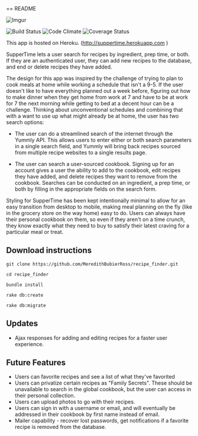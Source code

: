 == README


![Imgur](http://i.imgur.com/YQGBczz.png)

![Build Status](https://codeship.com/projects/86385b50-e668-0133-16eb-06b21bf3bd66/status?branch=master)
![Code Climate](https://codeclimate.com/github/MeredithBubierRoss/recipe_finder.png)
![Coverage Status](https://coveralls.io/repos/MeredithBubierRoss/recipe_finder/badge.png)

This app is hosted on Heroku. (http://suppertime.herokuapp.com  )

SupperTime lets a user search for recipes by ingredient, prep time, or both.
If they are an authenticated user, they can add new recipes to the database, and
end or delete recipes they have added.

The design for this app was inspired by the challenge of trying to plan to cook
meals at home while working a schedule that isn't a 9-5. If the user doesn't like to
have everything planned out a week before, figuring out how to make dinner when they
get home from work at 7 and have to be at work for 7 the next morning while getting
to bed at a decent hour can be a challenge. Thinking about unconventional schedules
and combining that with a want to use up what might already be at home, the user has two
search options:

* The user can do a streamlined search of the internet through the Yummly API. This
allows users to enter either or both search parameters in a single search field, and Yummly
will bring back recipes sourced from multiple recipe websites to a single results
page.

* The user can search a user-sourced cookbook. Signing up for an account gives a user
the ability to add to the cookbook, edit recipes they have added, and delete recipes
they want to remove from the cookbook. Searches can be conducted on an ingredient,
a prep time, or both by filling in the appropriate fields on the search form.

Styling for SupperTime has been kept intentionally minimal to allow for an easy transition
from desktop to mobile, making meal planning on the fly (like in the grocery store
on the way home) easy to do. Users can always have their personal cookbook on them, so even if
they aren't on a time crunch, they know exactly what they need to buy to satisfy their
latest craving for a particular meal or treat.

Download instructions
---------------------
`git clone https://github.com/MeredithBubierRoss/recipe_finder.git`

`cd recipe_finder`

`bundle install`

`rake db:create`

`rake db:migrate`

Updates
-------
* Ajax responses for adding and editing recipes for a faster user experience.

Future Features
---------------
* Users can favorite recipes and see a list of what they've favorited
* Users can privatize certain recipes as "Family Secrets". These should be unavailable
to search in the global cookbook, but the user can access in their personal collection.
* Users can upload photos to go with their recipes.
* Users can sign in with a username or email, and will eventually be addressed in their
cookbook by first name instead of email.
* Mailer capability - recover lost passwords, get notifications if a favorite recipe is
removed from the database.
